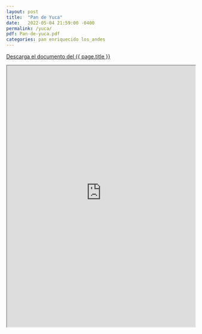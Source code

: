 ```yaml
---
layout: post
title:  "Pan de Yuca"
date:   2022-05-04 21:59:00 -0400
permalink: /yuca/
pdf: Pan-de-yuca.pdf
categories: pan enriquecido los_andes
---
```


<a href="https://mapadepanesvenezolanos.github.io/assets/pdf/{{ page.pdf }}">Descarga el documento del {{ page.title }}</a>

<iframe src="https://mapadepanesvenezolanos.github.io/assets/pdf/{{ page.pdf }}" width="100%" height="700px">
